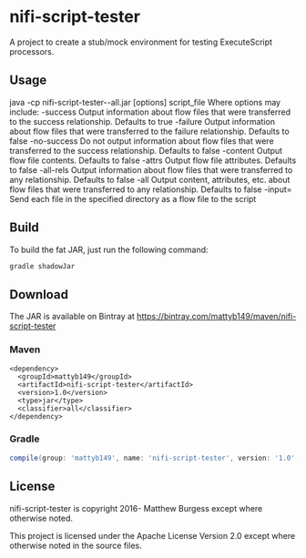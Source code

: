 # nifi-script-tester
A project to create a stub/mock environment for testing ExecuteScript processors.

## Usage
java -cp nifi-script-tester-<version>-all.jar [options] script_file
  Where options may include:
    -success            Output information about flow files that were transferred to the success relationship. Defaults to true
    -failure            Output information about flow files that were transferred to the failure relationship. Defaults to false
    -no-success         Do not output information about flow files that were transferred to the success relationship. Defaults to false
    -content            Output flow file contents. Defaults to false
    -attrs              Output flow file attributes. Defaults to false
    -all-rels           Output information about flow files that were transferred to any relationship. Defaults to false
    -all                Output content, attributes, etc. about flow files that were transferred to any relationship. Defaults to false
    -input=<directory>  Send each file in the specified directory as a flow file to the script
    
## Build

To build the fat JAR, just run the following command:
```gradle
gradle shadowJar
```

## Download
The JAR is available on Bintray at https://bintray.com/mattyb149/maven/nifi-script-tester

### Maven
```maven
<dependency>
  <groupId>mattyb149</groupId>
  <artifactId>nifi-script-tester</artifactId>
  <version>1.0</version>
  <type>jar</type>
  <classifier>all</classifier>
</dependency>
```

### Gradle
```gradle
compile(group: 'mattyb149', name: 'nifi-script-tester', version: '1.0', ext: 'jar', classifier: 'all')
```

## License

nifi-script-tester is copyright 2016- Matthew Burgess except where otherwise noted.

This project is licensed under the Apache License Version 2.0 except where otherwise noted in the source files.
